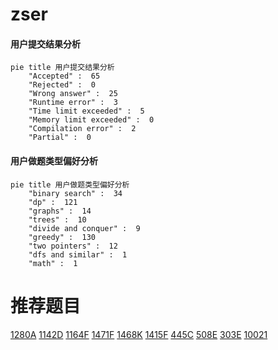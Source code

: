 # zser

<!-- tabs:start -->



#### **用户提交结果分析**

```mermaid
pie title 用户提交结果分析
    "Accepted" :  65
    "Rejected" :  0
    "Wrong answer" :  25
    "Runtime error" :  3
    "Time limit exceeded" :  5
    "Memory limit exceeded" :  0
    "Compilation error" :  2
    "Partial" :  0
```

#### **用户做题类型偏好分析**

```mermaid
pie title 用户做题类型偏好分析
    "binary search" :  34
    "dp" :  121
    "graphs" :  14
    "trees" :  10
    "divide and conquer" :  9
    "greedy" :  130
    "two pointers" :  12
    "dfs and similar" :  1
    "math" :  1
```



<!-- tabs:end -->
# 推荐题目
[1280A](https://codeforces.com/contest/1280/problem/A)
[1142D](https://codeforces.com/contest/1142/problem/D)
[1164F](https://codeforces.com/contest/1164/problem/F)
[1471F](https://codeforces.com/contest/1471/problem/F)
[1468K](https://codeforces.com/contest/1468/problem/K)
[1415F](https://codeforces.com/contest/1415/problem/F)
[445C](https://codeforces.com/contest/445/problem/C)
[508E](https://codeforces.com/contest/508/problem/E)
[303E](https://codeforces.com/contest/303/problem/E)
[10021](https://codeforces.com/contest/1002/problem/1)
